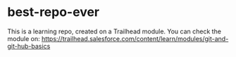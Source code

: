 # best-repo-ever
This is a learning repo, created on a Trailhead module. You can check the module on: https://trailhead.salesforce.com/content/learn/modules/git-and-git-hub-basics

